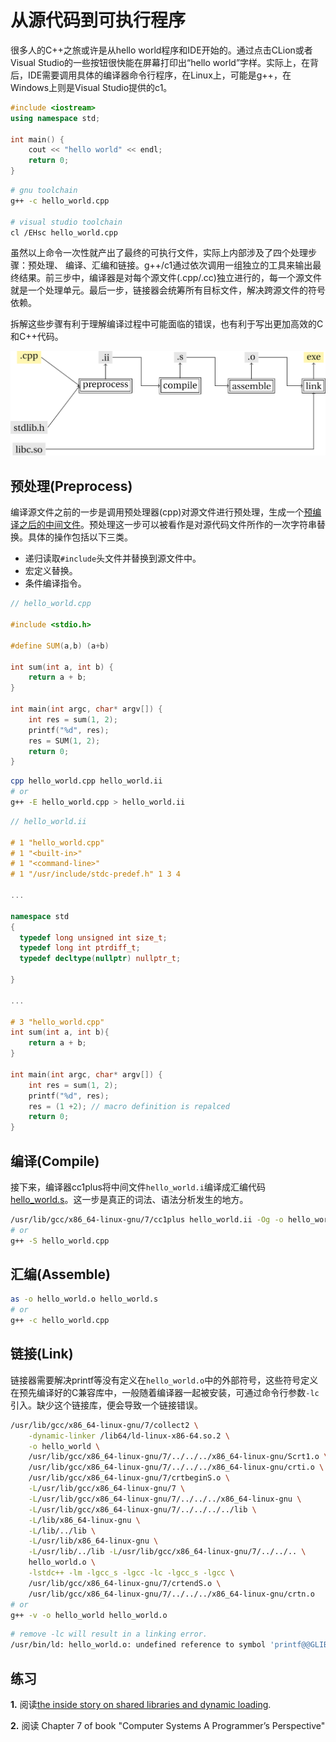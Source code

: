 # 从源代码到可执行程序

很多人的C++之旅或许是从hello world程序和IDE开始的。通过点击CLion或者Visual Studio的一些按钮很快能在屏幕打印出“hello world”字样。实际上，在背后，IDE需要调用具体的编译器命令行程序，在Linux上，可能是g++，在Windows上则是Visual Studio提供的c1。

```cpp
#include <iostream>
using namespace std;

int main() {
    cout << "hello world" << endl;
    return 0;
}
```

```bash
# gnu toolchain
g++ -c hello_world.cpp

# visual studio toolchain
cl /EHsc hello_world.cpp
```

虽然以上命令一次性就产出了最终的可执行文件，实际上内部涉及了四个处理步骤：预处理、 编译、汇编和链接。g++/c1通过依次调用一组独立的工具来输出最终结果。前三步中，编译器是对每个源文件(.cpp/.cc)独立进行的，每一个源文件就是一个处理单元。最后一步，链接器会统筹所有目标文件，解决跨源文件的符号依赖。

拆解这些步骤有利于理解编译过程中可能面临的错误，也有利于写出更加高效的C和C++代码。

![Compile and Link](compile_link.png)

## 预处理(Preprocess)

编译源文件之前的一步是调用预处理器(cpp)对源文件进行预处理，生成一个[预编译之后的中间文件](hello_world.i)。预处理这一步可以被看作是对源代码文件所作的一次字符串替换。具体的操作包括以下三类。

* 递归读取`#include`头文件并替换到源文件中。
* 宏定义替换。
* 条件编译指令。

```cpp
// hello_world.cpp

#include <stdio.h>

#define SUM(a,b) (a+b)

int sum(int a, int b) {
    return a + b;
}

int main(int argc, char* argv[]) {
    int res = sum(1, 2);
    printf("%d", res);
    res = SUM(1, 2);
    return 0;
}
```


```bash
cpp hello_world.cpp hello_world.ii
# or
g++ -E hello_world.cpp > hello_world.ii
```

```cpp
// hello_world.ii

# 1 "hello_world.cpp"
# 1 "<built-in>"
# 1 "<command-line>"
# 1 "/usr/include/stdc-predef.h" 1 3 4

...

namespace std
{
  typedef long unsigned int size_t;
  typedef long int ptrdiff_t;
  typedef decltype(nullptr) nullptr_t;

}

...

# 3 "hello_world.cpp"
int sum(int a, int b){
    return a + b;
}

int main(int argc, char* argv[]) {
    int res = sum(1, 2);
    printf("%d", res);
    res = (1 +2); // macro definition is repalced
    return 0;
}

```

## 编译(Compile)

接下来，编译器cc1plus将中间文件`hello_world.i`编译成汇编代码[hello_world.s](hello_world.s)。这一步是真正的词法、语法分析发生的地方。

```bash
/usr/lib/gcc/x86_64-linux-gnu/7/cc1plus hello_world.ii -Og -o hello_world.s
# or
g++ -S hello_world.cpp
```

## 汇编(Assemble)

```bash
as -o hello_world.o hello_world.s
# or
g++ -c hello_world.cpp
```

## 链接(Link)

链接器需要解决printf等没有定义在`hello_world.o`中的外部符号，这些符号定义在预先编译好的C兼容库中，一般随着编译器一起被安装，可通过命令行参数`-lc`引入。缺少这个链接库，便会导致一个链接错误。

```bash
/usr/lib/gcc/x86_64-linux-gnu/7/collect2 \
    -dynamic-linker /lib64/ld-linux-x86-64.so.2 \
    -o hello_world \
    /usr/lib/gcc/x86_64-linux-gnu/7/../../../x86_64-linux-gnu/Scrt1.o \
    /usr/lib/gcc/x86_64-linux-gnu/7/../../../x86_64-linux-gnu/crti.o \
    /usr/lib/gcc/x86_64-linux-gnu/7/crtbeginS.o \
    -L/usr/lib/gcc/x86_64-linux-gnu/7 \
    -L/usr/lib/gcc/x86_64-linux-gnu/7/../../../x86_64-linux-gnu \
    -L/usr/lib/gcc/x86_64-linux-gnu/7/../../../../lib \
    -L/lib/x86_64-linux-gnu \
    -L/lib/../lib \
    -L/usr/lib/x86_64-linux-gnu \
    -L/usr/lib/../lib -L/usr/lib/gcc/x86_64-linux-gnu/7/../../.. \
    hello_world.o \
    -lstdc++ -lm -lgcc_s -lgcc -lc -lgcc_s -lgcc \
    /usr/lib/gcc/x86_64-linux-gnu/7/crtendS.o \
    /usr/lib/gcc/x86_64-linux-gnu/7/../../../x86_64-linux-gnu/crtn.o
# or
g++ -v -o hello_world hello_world.o
```

```bash
# remove -lc will result in a linking error. 
/usr/bin/ld: hello_world.o: undefined reference to symbol 'printf@@GLIBC_2.2.5'
```

## 练习

**1.** 阅读[the inside story on shared libraries and dynamic loading](the_inside_story_on_shared_libraries_and_dynamic_loading.pdf).

**2.** 阅读 Chapter 7 of book "Computer Systems A Programmer’s Perspective"
